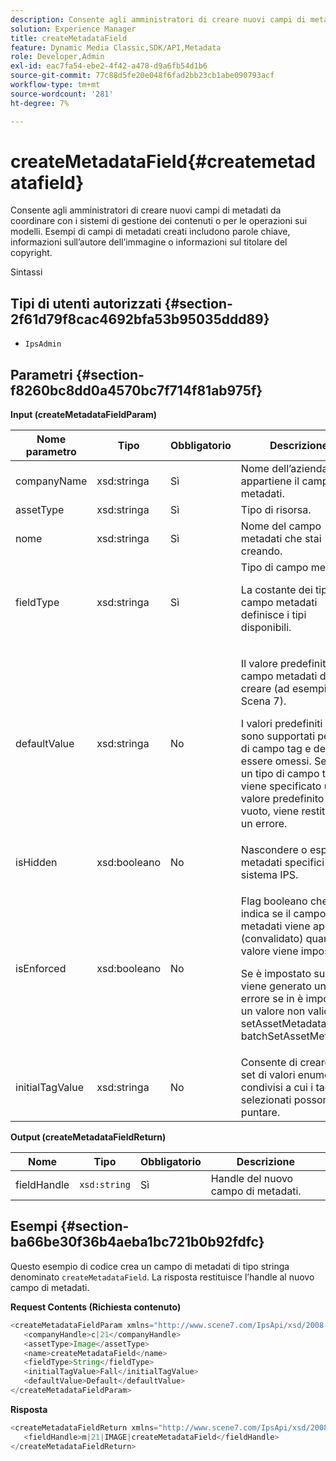 ```yaml
---
description: Consente agli amministratori di creare nuovi campi di metadati da coordinare con i sistemi di gestione dei contenuti o per le operazioni sui modelli. Esempi di campi di metadati creati includono parole chiave, informazioni sull’autore dell’immagine o informazioni sul titolare del copyright.
solution: Experience Manager
title: createMetadataField
feature: Dynamic Media Classic,SDK/API,Metadata
role: Developer,Admin
exl-id: eac7fa54-ebe2-4f42-a478-d9a6fb54d1b6
source-git-commit: 77c88d5fe20e048f6fad2bb23cb1abe090793acf
workflow-type: tm+mt
source-wordcount: '281'
ht-degree: 7%

---
```


# createMetadataField{#createmetadatafield}

Consente agli amministratori di creare nuovi campi di metadati da coordinare con i sistemi di gestione dei contenuti o per le operazioni sui modelli. Esempi di campi di metadati creati includono parole chiave, informazioni sull’autore dell’immagine o informazioni sul titolare del copyright.

Sintassi

## Tipi di utenti autorizzati {#section-2f61d79f8cac4692bfa53b95035ddd89}

* `IpsAdmin`

## Parametri {#section-f8260bc8dd0a4570bc7f714f81ab975f}

**Input (createMetadataFieldParam)**

<table id="table_E5B249BBED3B4D2F9CEE2CCF27472D1B"> 
 <thead> 
  <tr> 
   <th colname="col1" class="entry"> Nome parametro </th> 
   <th colname="col2" class="entry"> Tipo </th> 
   <th colname="col3" class="entry"> Obbligatorio </th> 
   <th colname="col4" class="entry"> Descrizione </th> 
  </tr> 
 </thead>
 <tbody> 
  <tr> 
   <td colname="col1"> <span class="codeph"> <span class="varname"> companyName</span> </span> </td> 
   <td colname="col2"> <span class="codeph"> xsd:stringa</span> </td> 
   <td colname="col3"> Sì </td> 
   <td colname="col4"> Nome dell’azienda a cui appartiene il campo di metadati. </td> 
  </tr> 
  <tr> 
   <td colname="col1"> <span class="codeph"> <span class="varname"> assetType</span> </span> </td> 
   <td colname="col2"> <span class="codeph"> xsd:stringa</span> </td> 
   <td colname="col3"> Sì </td> 
   <td colname="col4"> Tipo di risorsa. </td> 
  </tr> 
  <tr> 
   <td colname="col1"> <span class="codeph"> <span class="varname"> nome</span> </span> </td> 
   <td colname="col2"> <span class="codeph"> xsd:stringa</span> </td> 
   <td colname="col3"> Sì </td> 
   <td colname="col4"> Nome del campo metadati che stai creando. </td> 
  </tr> 
  <tr> 
   <td colname="col1"> <span class="codeph"> <span class="varname"> fieldType</span> </span> </td> 
   <td colname="col2"> <span class="codeph"> xsd:stringa</span> </td> 
   <td colname="col3"> Sì </td> 
   <td colname="col4">Tipo di campo metadati. <p>La costante dei tipi di campo metadati definisce i tipi disponibili. </p> </td> 
  </tr> 
  <tr> 
   <td colname="col1"> <span class="codeph"> <span class="varname"> defaultValue</span> </span> </td> 
   <td colname="col2"> <span class="codeph"> xsd:stringa</span> </td> 
   <td colname="col3"> No </td> 
   <td colname="col4"> <p>Il valore predefinito del campo metadati da creare (ad esempio, <span class="codeph"> Scena 7</span>). </p> <p>I valori predefiniti non sono supportati per i tipi di campo tag e devono essere omessi. Se per un tipo di campo tag viene specificato un valore predefinito non vuoto, viene restituito un errore. </p> </td> 
  </tr> 
  <tr> 
   <td colname="col1"> <span class="codeph"> <span class="varname"> isHidden</span> </span> </td> 
   <td colname="col2"> <span class="codeph"> xsd:booleano</span> </td> 
   <td colname="col3"> No </td> 
   <td colname="col4"> Nascondere o esporre i metadati specifici del sistema IPS. </td> 
  </tr> 
  <tr> 
   <td colname="col1"><span class="codeph"><span class="varname"> isEnforced</span></span> </td> 
   <td colname="col2"><span class="codeph"> xsd:booleano</span> </td> 
   <td colname="col3"> <p>No </p> </td> 
   <td colname="col4"> <p>Flag booleano che indica se il campo metadati viene applicato (convalidato) quando il valore viene impostato. </p> <p>Se è impostato su true, viene generato un errore se in è impostato un valore non valido <span class="codeph"> setAssetMetadata</span> /<span class="codeph"> batchSetAssetMetadata</span>. </p> </td> 
  </tr> 
  <tr> 
   <td colname="col1"> <span class="codeph"> <span class="varname"> initialTagValue</span> </span> </td> 
   <td colname="col2"> <span class="codeph"> xsd:stringa</span> </td> 
   <td colname="col3"> No </td> 
   <td colname="col4"> Consente di creare un set di valori enumerati condivisi a cui i tag selezionati possono puntare. </td> 
  </tr> 
 </tbody> 
</table>

**Output (createMetadataFieldReturn)**

| Nome | Tipo | Obbligatorio | Descrizione |
|---|---|---|---|
| fieldHandle | `xsd:string` | Sì | Handle del nuovo campo di metadati. |

## Esempi {#section-ba66be30f36b4aeba1bc721b0b92fdfc}

Questo esempio di codice crea un campo di metadati di tipo stringa denominato `createMetadataField`. La risposta restituisce l’handle al nuovo campo di metadati.

**Request Contents (Richiesta contenuto)**

```java
<createMetadataFieldParam xmlns="http://www.scene7.com/IpsApi/xsd/2008-01-15">
   <companyHandle>c|21</companyHandle>
   <assetType>Image</assetType>
   <name>createMetadataField</name>
   <fieldType>String</fieldType>
   <initialTagValue>Fall</initialTagValue>
   <defaultValue>Default</defaultValue>
</createMetadataFieldParam>
```

**Risposta**

```java
<createMetadataFieldReturn xmlns="http://www.scene7.com/IpsApi/xsd/2008-01-15">
   <fieldHandle>m|21|IMAGE|createMetadataField</fieldHandle>
</createMetadataFieldReturn>
```
